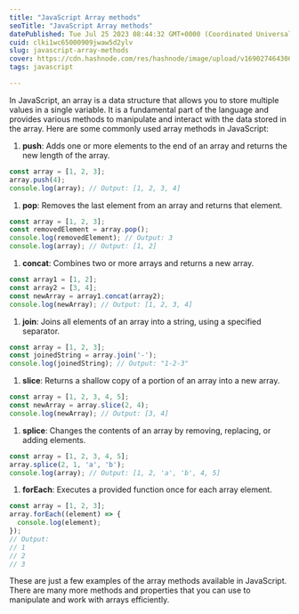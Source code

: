 ```yaml
---
title: "JavaScript Array methods"
seoTitle: "JavaScript Array methods"
datePublished: Tue Jul 25 2023 08:44:32 GMT+0000 (Coordinated Universal Time)
cuid: clki1wc65000909jwaw5d2ylv
slug: javascript-array-methods
cover: https://cdn.hashnode.com/res/hashnode/image/upload/v1690274643062/e2d47743-e4ea-4c05-b669-783aaa811f36.png
tags: javascript

---
```


In JavaScript, an array is a data structure that allows you to store multiple values in a single variable. It is a fundamental part of the language and provides various methods to manipulate and interact with the data stored in the array. Here are some commonly used array methods in JavaScript:

1. **push**: Adds one or more elements to the end of an array and returns the new length of the array.
    

```javascript
const array = [1, 2, 3];
array.push(4);
console.log(array); // Output: [1, 2, 3, 4]
```

1. **pop**: Removes the last element from an array and returns that element.
    

```javascript
const array = [1, 2, 3];
const removedElement = array.pop();
console.log(removedElement); // Output: 3
console.log(array); // Output: [1, 2]
```

1. **concat**: Combines two or more arrays and returns a new array.
    

```javascript
const array1 = [1, 2];
const array2 = [3, 4];
const newArray = array1.concat(array2);
console.log(newArray); // Output: [1, 2, 3, 4]
```

1. **join**: Joins all elements of an array into a string, using a specified separator.
    

```javascript
const array = [1, 2, 3];
const joinedString = array.join('-');
console.log(joinedString); // Output: "1-2-3"
```

1. **slice**: Returns a shallow copy of a portion of an array into a new array.
    

```javascript
const array = [1, 2, 3, 4, 5];
const newArray = array.slice(2, 4);
console.log(newArray); // Output: [3, 4]
```

1. **splice**: Changes the contents of an array by removing, replacing, or adding elements.
    

```javascript
const array = [1, 2, 3, 4, 5];
array.splice(2, 1, 'a', 'b');
console.log(array); // Output: [1, 2, 'a', 'b', 4, 5]
```

1. **forEach**: Executes a provided function once for each array element.
    

```javascript
const array = [1, 2, 3];
array.forEach((element) => {
  console.log(element);
});
// Output:
// 1
// 2
// 3
```

These are just a few examples of the array methods available in JavaScript. There are many more methods and properties that you can use to manipulate and work with arrays efficiently.